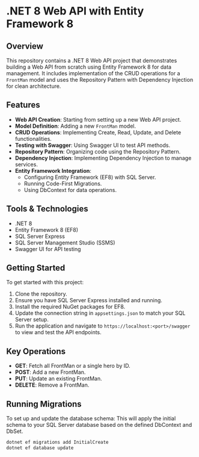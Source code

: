 # .NET 8 Web API with Entity Framework 8

## Overview
This repository contains a .NET 8 Web API project that demonstrates building a Web API from scratch using Entity Framework 8 for data management. It includes implementation of the CRUD operations for a `FrontMan` model and uses the Repository Pattern with Dependency Injection for clean architecture.

## Features
- **Web API Creation**: Starting from setting up a new Web API project.
- **Model Definition**: Adding a new `FrontMan` model.
- **CRUD Operations**: Implementing Create, Read, Update, and Delete functionalities.
- **Testing with Swagger**: Using Swagger UI to test API methods.
- **Repository Pattern**: Organizing code using the Repository Pattern.
- **Dependency Injection**: Implementing Dependency Injection to manage services.
- **Entity Framework Integration**:
  - Configuring Entity Framework (EF8) with SQL Server.
  - Running Code-First Migrations.
  - Using DbContext for data operations.

## Tools & Technologies
- .NET 8
- Entity Framework 8 (EF8)
- SQL Server Express
- SQL Server Management Studio (SSMS)
- Swagger UI for API testing

## Getting Started
To get started with this project:
1. Clone the repository.
2. Ensure you have SQL Server Express installed and running.
3. Install the required NuGet packages for EF8.
4. Update the connection string in `appsettings.json` to match your SQL Server setup.
5. Run the application and navigate to `https://localhost:<port>/swagger` to view and test the API endpoints.

## Key Operations
- **GET**: Fetch all FrontMan or a single hero by ID.
- **POST**: Add a new FrontMan.
- **PUT**: Update an existing FrontMan.
- **DELETE**: Remove a FrontMan.

## Running Migrations
To set up and update the database schema:
This will apply the initial schema to your SQL Server database based on the defined DbContext and DbSet.
```bash
dotnet ef migrations add InitialCreate
dotnet ef database update
